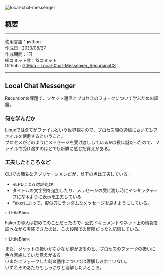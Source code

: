 ![local-chat-messenger](/pages/Products/page/local-chat-messenger/img/local-chat-messenger.jpg)    

## 概要  

---    

使用言語：python    
作成日 : 2023/08/27    
作成期間：1日    
総コミット数：12コミット    
Github : [GitHub - Local-Chat-Messenger_RecursionCS](https://github.com/kip2/Local-Chat-Messenger_RecursionCS)    
 
---    

## Local Chat Messenger    

Recursionの課題で、ソケット通信とプロセスのフォークについて学ぶための課題。  

### 何を学んだか  

Linuxでは全てがファイルという世界観なので、プロセス間の通信においてもファイルを使用するということ。  
プロセスがどのようにメッセージを受け渡ししているかは長年謎だったので、ファイルで受け渡すのはとても新鮮に感じた覚えがある。  

### 工夫したところなど  

CLIでの簡易なアプリケーションだが、以下の点は工夫している。  
- REPLによる対話処理  
- タイトルの文字列を追加したり、メッセージの受け渡し時にインタラクティブになるように表示を工夫している  
- Fakerによって、擬似的にランダムなメッセージを戻すようにしている。  

:::LittleBlank  

Fakerの導入は初めてのことだったので、公式ドキュメントやネット上の情報を調べながら実装できたのは、この段階での冒険だったと記憶している。  

:::LittleBlank  

また、ソケットの扱いがなかなか癖があるのと、プロセスのフォークの扱いに色々苦慮していた覚えがある。  
いまだにフォークした時の動作については理解しきれていない。  
いずれそのあたりもしっかりと理解したいところ。  
